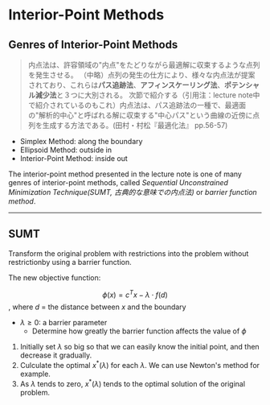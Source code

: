 # Interior-Point Methods
## Genres of Interior-Point Methods

> 内点法は、許容領域の"内点"をたどりながら最適解に収束するような点列を発生させる。
> （中略）点列の発生の仕方により、様々な内点法が提案されており、これらは**パス追跡法**、**アフィンスケーリング法**、**ポテンシャル減少法**と３つに大別される。
> 次節で紹介する（引用注：lecture note中で紹介されているのもこれ）内点法は、パス追跡法の一種で、最適面の"解析的中心"と呼ばれる解に収束する"中心パス"という曲線の近傍に点列を生成する方法である。(田村・村松『最適化法』 pp.56-57)

* Simplex Method: along the boundary
* Ellipsoid Method: outside in
* Interior-Point Method: inside out

The interior-point method presented in the lecture note is one of many genres of interior-point methods, called *Sequential Unconstrained Minimization Technique(SUMT, 古典的な意味での内点法)* or *barrier function method*.

---
## SUMT

Transform the original problem with restrictions into the problem without restrictionby using a barrier function.

The new objective function:

$$\phi(x) = c^{T}x - \lambda \cdot f(d)$$
, where $d$ = the distance between $x$ and the boundary

* $\lambda \geq 0$: a barrier parameter
    * Determine how greatly the barrier function affects the value of $\phi$

1. Initially set $\lambda$ so big so that we can easily know the initial point, and then decrease it gradually.
1. Culculate the optimal $x^{*}(\lambda)$ for each $\lambda$. We can use Newton's method for example.
1. As $\lambda$ tends to zero, $x^{*}(\lambda)$ tends to the optimal solution of the original problem.
